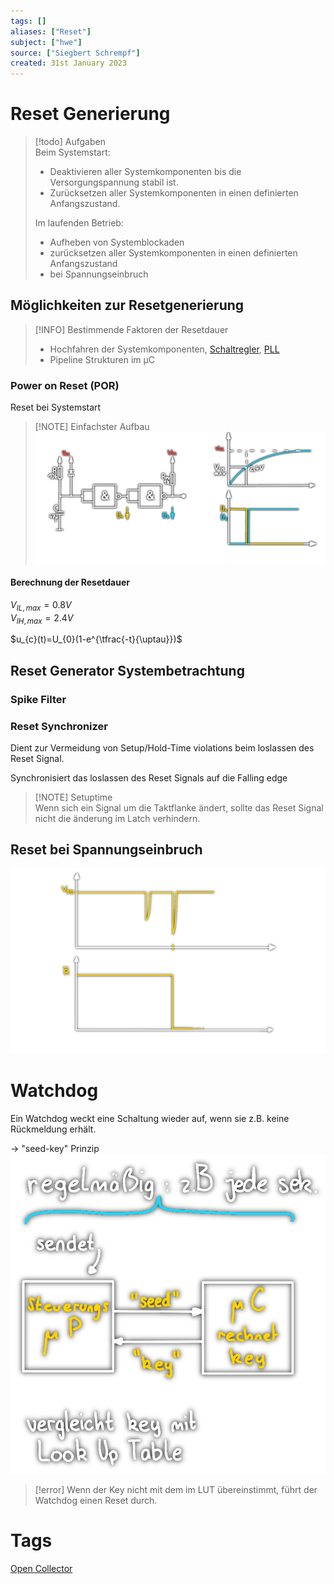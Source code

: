 ```yaml
---
tags: []
aliases: ["Reset"]
subject: ["hwe"]
source: ["Siegbert Schrempf"]
created: 31st January 2023
---
```


# Reset Generierung

> [!todo] Aufgaben  
> Beim Systemstart:
> - Deaktivieren aller Systemkomponenten bis die Versorgungspannung stabil ist.
> - Zurücksetzen aller Systemkomponenten in einen definierten Anfangszustand.
> 
> Im laufenden Betrieb:
> - Aufheben von Systemblockaden
> - zurücksetzen aller Systemkomponenten in einen definierten Anfangszustand
> - bei Spannungseinbruch

## Möglichkeiten zur Resetgenerierung

> [!INFO] Bestimmende Faktoren der Resetdauer
> - Hochfahren der Systemkomponenten, [Schaltregler](Stromversorgungseinheiten/Schaltnetzteil.md), [PLL](Oszillatoren/Phase%20Locked%20Loop.md)
> - Pipeline Strukturen im µC

### Power on Reset (POR)

Reset bei Systemstart
> [!NOTE] Einfachster Aufbau  
> ![POR](assets/POR.png)

#### Berechnung der Resetdauer

$V_{IL,max}=0.8V$  
$V_{IH,max}=2.4V$

$u_{c}(t)=U_{0}(1-e^{\tfrac{-t}{\uptau}})$

## Reset Generator Systembetrachtung

### Spike Filter

### Reset Synchronizer

Dient zur Vermeidung von Setup/Hold-Time violations beim loslassen des Reset Signal.

Synchronisiert das loslassen des Reset Signals auf die Falling edge

> [!NOTE] Setuptime  
> Wenn sich ein Signal um die Taktflanke ändert, sollte das Reset Signal nicht die änderung im Latch verhindern.
> 

## Reset bei Spannungseinbruch

![725](assets/reset-spg-einbruch.png)

# Watchdog

Ein Watchdog weckt eine Schaltung wieder auf, wenn sie z.B. keine Rückmeldung erhält.

$\rightarrow$ "seed-key" Prinzip  
![450](assets/watchdog.png)
> [!error] Wenn der Key nicht mit dem im LUT übereinstimmt, führt der Watchdog einen Reset durch.

# Tags

[Open Collector](Open%20Collector.md)
